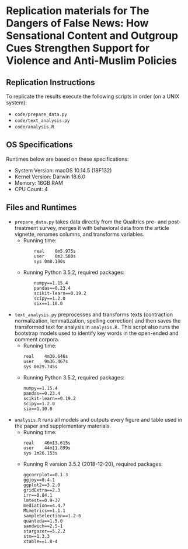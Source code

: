 # Replication materials for The Dangers of False News: How Sensational Content and Outgroup Cues Strengthen Support for Violence and Anti-Muslim Policies

## Replication Instructions

To replicate the results execute the following scripts in order (on a UNIX system):

- `code/prepare_data.py`
- `code/text_analysis.py`
- `code/analysis.R`

## OS Specifications

Runtimes below are based on these specifications:

- System Version: macOS 10.14.5 (18F132)
- Kernel Version: Darwin 18.6.0
- Memory: 16GB RAM
- CPU Count: 4

## Files and Runtimes

- `prepare_data.py` takes data directly from the Qualtrics pre- and post-treatment survey, merges it with behavioral data from the article vignette, renames columns, and transforms variables.
	* Running time:
		```
			real	0m5.975s
			user	0m2.580s
			sys	0m0.190s
		```
	* Running Python 3.5.2, required packages: 
		```
			numpy==1.15.4
			pandas==0.23.4
			scikit-learn==0.19.2
			scipy==1.2.0
			six==1.10.0
		```
- `text_analysis.py` preprocesses and transforms texts (contraction normalization, lemmatization, spelling correction) and then saves the transformed text for analysis in `analysis.R.` This script also runs the bootstrap models used to identify key words in the open-ended and comment corpora.
	* Running time:
		```
		real	4m30.646s
		user	9m36.467s
		sys	0m29.745s
		```
	* Running Python 3.5.2, required packages: 
		```
		numpy==1.15.4
		pandas==0.23.4
		scikit-learn==0.19.2
		scipy==1.2.0
		six==1.10.0
		```
- `analysis.R` runs all models and outputs every figure and table used in the paper and supplementary materials.
	* Running time:
		```
		real	46m13.615s
		user	44m11.899s
		sys	1m26.153s
		```
	* Running R version 3.5.2 (2018-12-20), required packages:
		```
		ggcorrplot==0.1.3
		ggjoy==0.4.1
		ggplot2==3.2.0
		gridExtra==2.3
		irr==0.84.1
		lmtest==0.9-37
		mediation==4.4.7
		MLmetrics==1.1.1
		sampleSelection==1.2-6
		quanteda==1.5.0
		sandwich==2.5-1
		stargazer==5.2.2
		stm==1.3.3
		xtable==1.8-4
		```
